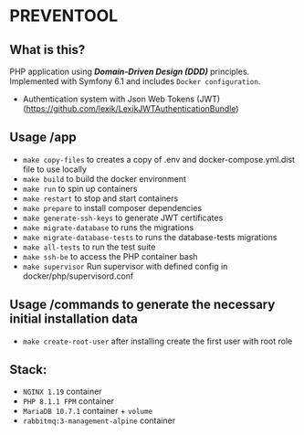 # PREVENTOOL

## What is this?
PHP application using ***Domain-Driven Design (DDD)*** principles.\
Implemented with Symfony 6.1 and includes `Docker configuration`.

- Authentication system with Json Web Tokens (JWT) (https://github.com/lexik/LexikJWTAuthenticationBundle)

## Usage /app
- `make copy-files` to creates a copy of .env and docker-compose.yml.dist file to use locally
- `make build` to build the docker environment
- `make run` to spin up containers
- `make restart` to stop and start containers
- `make prepare` to install composer dependencies
- `make generate-ssh-keys` to generate JWT certificates
- `make migrate-database` to runs the migrations
- `make migrate-database-tests` to runs the database-tests migrations
- `make all-tests` to run the test suite
- `make ssh-be` to access the PHP container bash
- `make supervisor` Run supervisor with defined config in docker/php/supervisord.conf

## Usage /commands to generate the necessary initial installation data
- `make create-root-user` after installing create the first user with root role
## Stack:
- `NGINX 1.19` container
- `PHP 8.1.1 FPM` container
- `MariaDB 10.7.1` container + `volume`
- `rabbitmq:3-management-alpine` container
